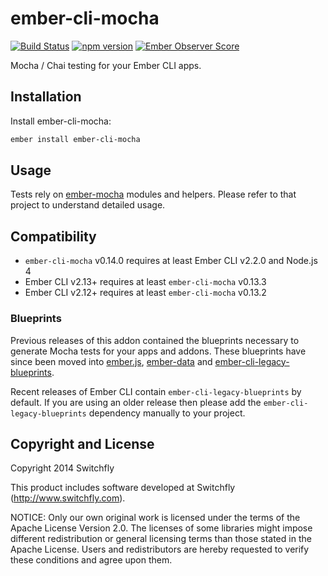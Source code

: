 # ember-cli-mocha

[![Build Status](https://travis-ci.org/ember-cli/ember-cli-mocha.svg?branch=master)](https://travis-ci.org/ember-cli/ember-cli-mocha)
[![npm version](https://badge.fury.io/js/ember-cli-mocha.svg)](https://badge.fury.io/js/ember-cli-mocha)
[![Ember Observer Score](https://emberobserver.com/badges/ember-cli-mocha.svg)](https://emberobserver.com/addons/ember-cli-mocha)

Mocha / Chai testing for your Ember CLI apps.

## Installation

Install ember-cli-mocha:

```sh
ember install ember-cli-mocha
```

## Usage

Tests rely on [ember-mocha](https://github.com/switchfly/ember-mocha) modules
and helpers. Please refer to that project to understand detailed usage.

## Compatibility

- `ember-cli-mocha` v0.14.0 requires at least Ember CLI v2.2.0 and Node.js 4
- Ember CLI v2.13+ requires at least `ember-cli-mocha` v0.13.3
- Ember CLI v2.12+ requires at least `ember-cli-mocha` v0.13.2

### Blueprints

Previous releases of this addon contained the blueprints necessary to generate
Mocha tests for your apps and addons. These blueprints have since been moved
into [ember.js](https://github.com/emberjs/ember.js/tree/master/blueprints),
[ember-data](https://github.com/emberjs/data/tree/master/blueprints) and
[ember-cli-legacy-blueprints](https://github.com/ember-cli/ember-cli-legacy-blueprints/tree/master/blueprints).

Recent releases of Ember CLI contain `ember-cli-legacy-blueprints` by default.
If you are using an older release then please add the
`ember-cli-legacy-blueprints` dependency manually to your project.

## Copyright and License

Copyright 2014 Switchfly

This product includes software developed at
Switchfly (http://www.switchfly.com).

NOTICE: Only our own original work is licensed under the terms of the Apache
License Version 2.0. The licenses of some libraries might impose different
redistribution or general licensing terms than those stated in the Apache
License. Users and redistributors are hereby requested to verify these
conditions and agree upon them.
